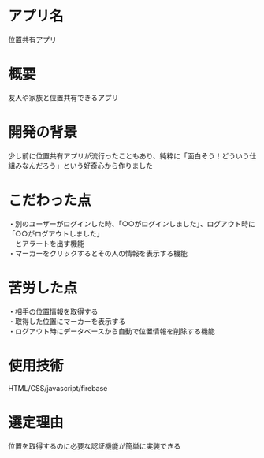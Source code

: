 # アプリ名

位置共有アプリ

# 概要

友人や家族と位置共有できるアプリ

# 開発の背景

少し前に位置共有アプリが流行ったこともあり、純粋に「面白そう！どういう仕組みなんだろう」という好奇心から作りました

# こだわった点

・別のユーザーがログインした時、「○○がログインしました」、ログアウト時に「○○がログアウトしました」  
&emsp;とアラートを出す機能  
・マーカーをクリックするとその人の情報を表示する機能

# 苦労した点

・相手の位置情報を取得する  
・取得した位置にマーカーを表示する  
・ログアウト時にデータベースから自動で位置情報を削除する機能

# 使用技術
HTML/CSS/javascript/firebase

# 選定理由

位置を取得するのに必要な認証機能が簡単に実装できる
